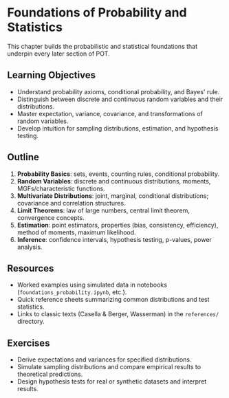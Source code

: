# Foundations of Probability and Statistics

This chapter builds the probabilistic and statistical foundations that underpin every later section of POT.

## Learning Objectives

- Understand probability axioms, conditional probability, and Bayes' rule.
- Distinguish between discrete and continuous random variables and their distributions.
- Master expectation, variance, covariance, and transformations of random variables.
- Develop intuition for sampling distributions, estimation, and hypothesis testing.

## Outline

1. **Probability Basics**: sets, events, counting rules, conditional probability.
2. **Random Variables**: discrete and continuous distributions, moments, MGFs/characteristic functions.
3. **Multivariate Distributions**: joint, marginal, conditional distributions; covariance and correlation structures.
4. **Limit Theorems**: law of large numbers, central limit theorem, convergence concepts.
5. **Estimation**: point estimators, properties (bias, consistency, efficiency), method of moments, maximum likelihood.
6. **Inference**: confidence intervals, hypothesis testing, p-values, power analysis.

## Resources

- Worked examples using simulated data in notebooks (`foundations_probability.ipynb`, etc.).
- Quick reference sheets summarizing common distributions and test statistics.
- Links to classic texts (Casella & Berger, Wasserman) in the `references/` directory.

## Exercises

- Derive expectations and variances for specified distributions.
- Simulate sampling distributions and compare empirical results to theoretical predictions.
- Design hypothesis tests for real or synthetic datasets and interpret results.

